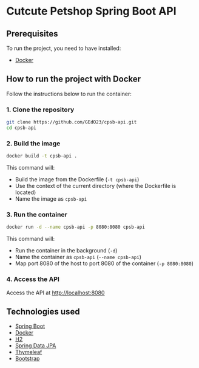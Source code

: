 # Cutcute Petshop Spring Boot API

[//]: #TODO (Add a description to the project)
[//]: #TODO (Add the Cutcute Petshop logo)

## Prerequisites
To run the project, you need to have installed:
- [Docker](https://www.docker.com/)

## How to run the project with Docker
Follow the instructions below to run the container:

### 1. Clone the repository
```bash
git clone https://github.com/GEdO23/cpsb-api.git
cd cpsb-api
```

### 2. Build the image
```bash
docker build -t cpsb-api .
```
This command will:
- Build the image from the Dockerfile (`-t cpsb-api`)
- Use the context of the current directory (where the Dockerfile is located)
- Name the image as `cpsb-api`

### 3. Run the container
```bash
docker run -d --name cpsb-api -p 8080:8080 cpsb-api
```
This command will:
- Run the container in the background (`-d`)
- Name the container as `cpsb-api` (`--name cpsb-api`)
- Map port 8080 of the host to port 8080 of the container (`-p 8080:8080`)

### 4. Access the API
Access the API at [http://localhost:8080](http://localhost:8080)

## Technologies used
- [Spring Boot](https://spring.io/projects/spring-boot)
- [Docker](https://www.docker.com/)
- [H2](https://www.h2database.com/html/main.html)
- [Spring Data JPA](https://spring.io/projects/spring-data-jpa)
- [Thymeleaf](https://www.thymeleaf.org/)
- [Bootstrap](https://getbootstrap.com/)
